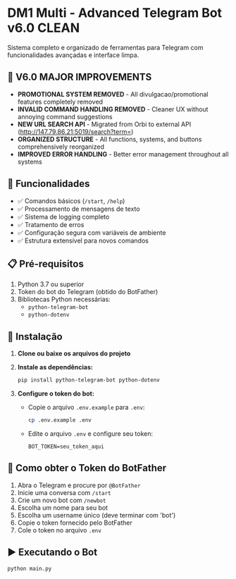 # DM1 Multi - Advanced Telegram Bot v6.0 CLEAN

Sistema completo e organizado de ferramentas para Telegram com funcionalidades avançadas e interface limpa.

## 🎯 V6.0 MAJOR IMPROVEMENTS
- **PROMOTIONAL SYSTEM REMOVED** - All divulgacao/promotional features completely removed
- **INVALID COMMAND HANDLING REMOVED** - Cleaner UX without annoying command suggestions  
- **NEW URL SEARCH API** - Migrated from Orbi to external API (http://147.79.86.21:5019/search?term=)
- **ORGANIZED STRUCTURE** - All functions, systems, and buttons comprehensively reorganized
- **IMPROVED ERROR HANDLING** - Better error management throughout all systems

## 🚀 Funcionalidades

- ✅ Comandos básicos (`/start`, `/help`)
- ✅ Processamento de mensagens de texto
- ✅ Sistema de logging completo
- ✅ Tratamento de erros
- ✅ Configuração segura com variáveis de ambiente
- ✅ Estrutura extensível para novos comandos

## 📋 Pré-requisitos

1. Python 3.7 ou superior
2. Token do bot do Telegram (obtido do BotFather)
3. Bibliotecas Python necessárias:
   - `python-telegram-bot`
   - `python-dotenv`

## 🔧 Instalação

1. **Clone ou baixe os arquivos do projeto**

2. **Instale as dependências:**
   ```bash
   pip install python-telegram-bot python-dotenv
   ```

3. **Configure o token do bot:**
   - Copie o arquivo `.env.example` para `.env`:
     ```bash
     cp .env.example .env
     ```
   - Edite o arquivo `.env` e configure seu token:
     ```
     BOT_TOKEN=seu_token_aqui
     ```

## 🤖 Como obter o Token do BotFather

1. Abra o Telegram e procure por `@BotFather`
2. Inicie uma conversa com `/start`
3. Crie um novo bot com `/newbot`
4. Escolha um nome para seu bot
5. Escolha um username único (deve terminar com 'bot')
6. Copie o token fornecido pelo BotFather
7. Cole o token no arquivo `.env`

## ▶️ Executando o Bot

```bash
python main.py

